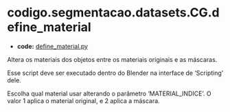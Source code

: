 <a id="codigo-segmentacao-datasets-cg-define-material"></a>

# codigo.segmentacao.datasets.CG.define_material

* **code:**
  [define_material.py](../../../../codigo/segmentacao/datasets/CG/define_material.py)

<a id="module-codigo.segmentacao.datasets.CG.define_material"></a>

Altera os materiais dos objetos entre os materiais originais e as máscaras.

Esse script deve ser executado dentro do Blender na interface de ‘Scripting’ dele.

Escolha qual material usar alterando o parâmetro ‘MATERIAL_INDICE’. O valor 1 aplica
o material original, e 2 aplica a máscara.
